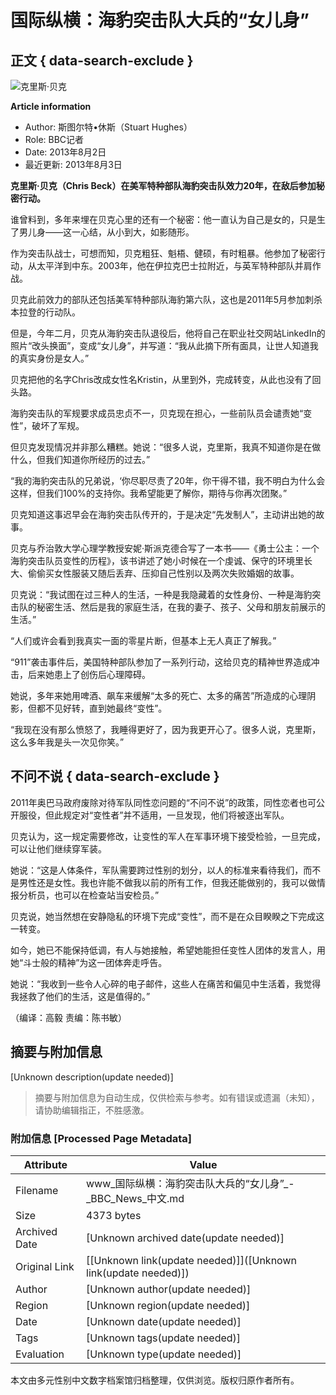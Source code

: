 # 国际纵横：海豹突击队大兵的“女儿身”

## 正文 { data-search-exclude }


![克里斯·贝克](https://ichef.bbci.co.uk/ace/ws/640/amz/worldservice/live/assets/images/2013/08/02/130802133307_kristin_512x288_kristinbeck_nocredit.jpg.webp)

**Article information**

- Author: 斯图尔特•休斯（Stuart Hughes）
- Role: BBC记者
- Date: 2013年8月2日
- 最近更新: 2013年8月3日

**克里斯·贝克（Chris Beck）在美军特种部队海豹突击队效力20年，在敌后参加秘密行动。**

谁曾料到，多年来埋在贝克心里的还有一个秘密：他一直认为自己是女的，只是生了男儿身——这一心结，从小到大，如影随形。

作为突击队战士，可想而知，贝克粗狂、魁梧、健硕，有时粗暴。他参加了秘密行动，从太平洋到中东。2003年，他在伊拉克巴士拉附近，与英军特种部队并肩作战。

贝克此前效力的部队还包括美军特种部队海豹第六队，这也是2011年5月参加刺杀本拉登的行动队。

但是，今年二月，贝克从海豹突击队退役后，他将自己在职业社交网站LinkedIn的照片“改头换面”，变成“女儿身”，并写道：“我从此摘下所有面具，让世人知道我的真实身份是女人。”

贝克把他的名字Chris改成女性名Kristin，从里到外，完成转变，从此也没有了回头路。

海豹突击队的军规要求成员忠贞不一，贝克现在担心，一些前队员会谴责她“变性”，破坏了军规。

但贝克发现情况并非那么糟糕。她说：“很多人说，克里斯，我真不知道你是在做什么，但我们知道你所经历的过去。”

“我的海豹突击队的兄弟说，‘你尽职尽责了20年，你干得不错，我不明白为什么会这样，但我们100%的支持你。我希望能更了解你，期待与你再次团聚。”

贝克知道这事迟早会在海豹突击队传开的，于是决定“先发制人”，主动讲出她的故事。

贝克与乔治敦大学心理学教授安妮·斯派克德合写了一本书——《勇士公主：一个海豹突击队员变性的历程》，该书讲述了她小时候在一个虔诚、保守的环境里长大、偷偷买女性服装又随后丢弃、压抑自己性别以及两次失败婚姻的故事。

贝克说：“我试图在过三种人的生活，一种是我隐藏着的女性身份、一种是海豹突击队的秘密生活、然后是我的家庭生活，在我的妻子、孩子、父母和朋友前展示的生活。”

“人们或许会看到我真实一面的零星片断，但基本上无人真正了解我。”

“911”袭击事件后，美国特种部队参加了一系列行动，这给贝克的精神世界造成冲击，后来她患上了创伤后心理障碍。

她说，多年来她用啤酒、飙车来缓解“太多的死亡、太多的痛苦”所造成的心理阴影，但都不见好转，直到她最终“变性”。

“我现在没有那么愤怒了，我睡得更好了，因为我更开心了。很多人说，克里斯，这么多年我是头一次见你笑。”

## 不问不说 { data-search-exclude }

2011年奥巴马政府废除对待军队同性恋问题的“不问不说”的政策，同性恋者也可公开服役，但此规定对“变性者”并不适用，一旦发现，他们将被逐出军队。

贝克认为，这一规定需要修改，让变性的军人在军事环境下接受检验，一旦完成，可以让他们继续穿军装。

她说：“这是人体条件，军队需要跨过性别的划分，以人的标准来看待我们，而不是男性还是女性。我也许能不做我以前的所有工作，但我还能做别的，我可以做情报分析员，也可以在检查站当安检员。”

贝克说，她当然想在安静隐私的环境下完成“变性”，而不是在众目睽睽之下完成这一转变。

如今，她已不能保持低调，有人与她接触，希望她能担任变性人团体的发言人，用她“斗士般的精神”为这一团体奔走呼告。

她说：“我收到一些令人心碎的电子邮件，这些人在痛苦和偏见中生活着，我觉得我拯救了他们的生活，这是值得的。”

（编译：高毅 责编：陈书敏）
<!-- tcd_original_link https://www.bbc.com/zhongwen/simp/world_outlook/2013/08/130803_world_outlook_seal_transgender -->


## 摘要与附加信息

<!-- tcd_abstract -->
[Unknown description(update needed)]
<!-- tcd_abstract_end -->

> 摘要与附加信息为自动生成，仅供检索与参考。如有错误或遗漏（未知），请协助编辑指正，不胜感激。

### 附加信息 [Processed Page Metadata]

| Attribute       | Value                                  |
|-----------------|----------------------------------------|
| Filename        | www_国际纵横：海豹突击队大兵的“女儿身”_-_BBC_News_中文.md                             |
| Size            | 4373 bytes                           |
| Archived Date   | [Unknown archived date(update needed)]                             |
| Original Link   | [[Unknown link(update needed)]]([Unknown link(update needed)])                       |
| Author          | [Unknown author(update needed)]                               |
| Region          | [Unknown region(update needed)]                               |
| Date            | [Unknown date(update needed)]                                 |
| Tags            | [Unknown tags(update needed)]                                 |
| Evaluation            | [Unknown type(update needed)]                                 |
<!-- tcd_table_end -->

本文由多元性别中文数字档案馆归档整理，仅供浏览。版权归原作者所有。
